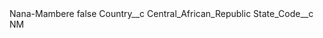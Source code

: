 <?xml version="1.0" encoding="UTF-8"?>
<CustomMetadata xmlns="http://soap.sforce.com/2006/04/metadata" xmlns:xsi="http://www.w3.org/2001/XMLSchema-instance" xmlns:xsd="http://www.w3.org/2001/XMLSchema">
    <label>Nana-Mambere</label>
    <protected>false</protected>
    <values>
        <field>Country__c</field>
        <value xsi:type="xsd:string">Central_African_Republic</value>
    </values>
    <values>
        <field>State_Code__c</field>
        <value xsi:type="xsd:string">NM</value>
    </values>
</CustomMetadata>
